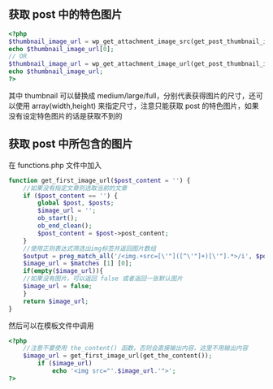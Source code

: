 <!-- title:WordPress 获取文章中的图片 -->
<!-- keywords:WordPress -->

## 获取 post 中的特色图片

```php
<?php
$thumbnail_image_url = wp_get_attachment_image_src(get_post_thumbnail_id($post->ID), 'thumbnail');
echo $thumbnail_image_url[0];
// OR
$thumbnail_image_url = wp_get_attachment_image_url(get_post_thumbnail_id($post->ID), 'thumbnail');
echo $thumbnail_image_url;
?>
```

其中 thumbnail 可以替换成 medium/large/full，分别代表获得图片的尺寸，还可以使用 array(width,height) 来指定尺寸，注意只能获取 post 的特色图片，如果没有设定特色图片的话是获取不到的

## 获取 post 中所包含的图片

在 functions.php 文件中加入

```php
function get_first_image_url($post_content = '') {
	//如果没有指定文章则选取当前的文章
	if ($post_content == '') {
		global $post, $posts;
		$image_url = '';
		ob_start();
		ob_end_clean();
		$post_content = $post->post_content;
	}
	//使用正则表达式筛选出img标签并返回图片数组
	$output = preg_match_all('/<img.+src=[\'"]([^\'"]+)[\'"].*>/i', $post_content, $matches);
	$image_url = $matches [1] [0];
	if(empty($image_url)){ 
	//如果没有图片，可以返回 false 或者返回一张默认图片
	$image_url = false;
	}
	return $image_url;
}
```

然后可以在模板文件中调用

```php
<?php
	//注意不要使用 the_content() 函数，否则会直接输出内容，这里不用输出内容
	$image_url = get_first_image_url(get_the_content());
		if ($image_url)
			echo '<img src="'.$image_url.'">';
?>
```
